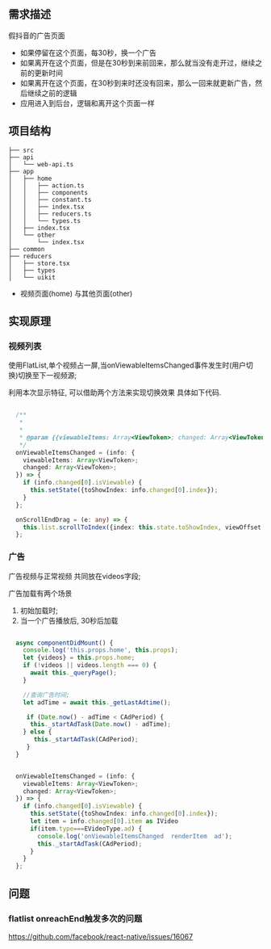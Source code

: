 ## 需求描述

 假抖音的广告页面
- 如果停留在这个页面，每30秒，换一个广告
- 如果离开在这个页面，但是在30秒到来前回来，那么就当没有走开过，继续之前的更新时间
- 如果离开在这个页面，在30秒到来时还没有回来，那么一回来就更新广告，然后继续之前的逻辑
- 应用进入到后台，逻辑和离开这个页面一样


## 项目结构


```
├── src
├── api
│   └── web-api.ts
├── app
│   ├── home
│   │   ├── action.ts
│   │   ├── components
│   │   ├── constant.ts
│   │   ├── index.tsx
│   │   ├── reducers.ts
│   │   └── types.ts
│   ├── index.tsx
│   └── other
│       └── index.tsx
├── common
├── reducers
│   ├── store.tsx
│   ├── types
│   └── uikit
```

* 视频页面(home) 与其他页面(other)

## 实现原理

### 视频列表

使用FlatList,单个视频占一屏,当onViewableItemsChanged事件发生时(用户切换)切换至下一视频源;

利用本次显示特征, 可以借助两个方法来实现切换效果 具体如下代码.

```typescript

  /**
   *
   *
   * @param {{viewableItems: Array<ViewToken>; changed: Array<ViewToken>}} info
   */
  onViewableItemsChanged = (info: {
    viewableItems: Array<ViewToken>;
    changed: Array<ViewToken>;
  }) => {
    if (info.changed[0].isViewable) {
      this.setState({toShowIndex: info.changed[0].index});
    }
  };

  onScrollEndDrag = (e: any) => {
    this.list.scrollToIndex({index: this.state.toShowIndex, viewOffset: 0});
  };

```

### 广告
广告视频与正常视频 共同放在videos字段;

广告加载有两个场景
1. 初始加载时;
2. 当一个广告播放后, 30秒后加载

```typescript

  async componentDidMount() {
    console.log('this.props.home', this.props);
    let {videos} = this.props.home;
    if (!videos || videos.length === 0) {
      await this._queryPage();
    }

    //查询广告时间;
    let adTime = await this._getLastAdtime();

     if (Date.now() - adTime < CAdPeriod) {
      this._startAdTask(Date.now() - adTime);
    } else {
       this._startAdTask(CAdPeriod);
     }
  }


  onViewableItemsChanged = (info: {
    viewableItems: Array<ViewToken>;
    changed: Array<ViewToken>;
  }) => {
    if (info.changed[0].isViewable) {
      this.setState({toShowIndex: info.changed[0].index});
      let item = info.changed[0].item as IVideo
      if(item.type===EVideoType.ad) {
        console.log('onViewableItemsChanged  renderItem  ad');
        this._startAdTask(CAdPeriod);
      }
    }
  };
```


## 问题

### flatlist onreachEnd触发多次的问题
https://github.com/facebook/react-native/issues/16067


